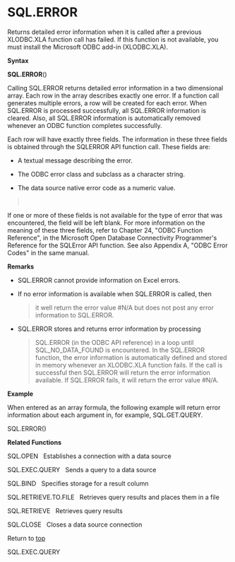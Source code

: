 SQL.ERROR
=========

Returns detailed error information when it is called after a previous
XLODBC.XLA function call has failed. If this function is not available,
you must install the Microsoft ODBC add-in (XLODBC.XLA).

**Syntax**

**SQL.ERROR**()

Calling SQL.ERROR returns detailed error information in a two
dimensional array. Each row in the array describes exactly one error. If
a function call generates multiple errors, a row will be created for
each error. When SQL.ERROR is processed successfully, all SQL.ERROR
information is cleared. Also, all SQL.ERROR information is automatically
removed whenever an ODBC function completes successfully.

Each row will have exactly three fields. The information in these three
fields is obtained through the SQLERROR API function call. These fields
are:

-   A textual message describing the error.

-   The ODBC error class and subclass as a character string.

-   The data source native error code as a numeric value.

>  

If one or more of these fields is not available for the type of error
that was encountered, the field will be left blank. For more information
on the meaning of these three fields, refer to Chapter 24, \"ODBC
Function Reference\", in the Microsoft Open Database Connectivity
Programmer\'s Reference for the SQLError API function. See also Appendix
A, \"ODBC Error Codes\" in the same manual.

**Remarks**

-   SQL.ERROR cannot provide information on Excel errors.

-   If no error information is available when SQL.ERROR is called, then
    > it well return the error value \#N/A but does not post any error
    > information to SQL.ERROR.

-   SQL.ERROR stores and returns error information by processing
    > SQL.ERROR (in the ODBC API reference) in a loop until
    > SQL\_NO\_DATA\_FOUND is encountered. In the SQL.ERROR function,
    > the error information is automatically defined and stored in
    > memory whenever an XLODBC.XLA function fails. If the call is
    > successful then SQL.ERROR will return the error information
    > available. If SQL.ERROR fails, it will return the error value
    > \#N/A.

**Example**

When entered as an array formula, the following example will return
error information about each argument in, for example, SQL.GET.QUERY.

SQL.ERROR()

**Related Functions**

SQL.OPEN   Establishes a connection with a data source

SQL.EXEC.QUERY   Sends a query to a data source

SQL.BIND   Specifies storage for a result column

SQL.RETRIEVE.TO.FILE   Retrieves query results and places them in a file

SQL.RETRIEVE   Retrieves query results

SQL.CLOSE   Closes a data source connection

Return to [top](#Q)

SQL.EXEC.QUERY
